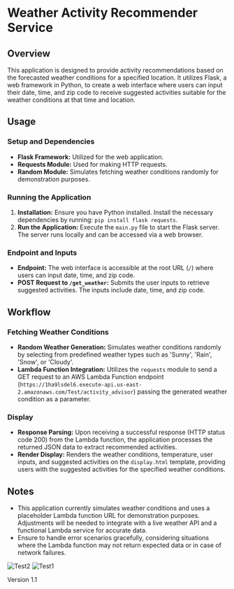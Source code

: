 # Weather Activity Recommender Service

## Overview
This application is designed to provide activity recommendations based on the forecasted weather conditions for a specified location. It utilizes Flask, a web framework in Python, to create a web interface where users can input their date, time, and zip code to receive suggested activities suitable for the weather conditions at that time and location.

## Usage

### Setup and Dependencies
- **Flask Framework:** Utilized for the web application.
- **Requests Module:** Used for making HTTP requests.
- **Random Module:** Simulates fetching weather conditions randomly for demonstration purposes.

### Running the Application
1. **Installation:** Ensure you have Python installed. Install the necessary dependencies by running: `pip install flask requests`.
2. **Run the Application:** Execute the `main.py` file to start the Flask server. The server runs locally and can be accessed via a web browser.

### Endpoint and Inputs
- **Endpoint:** The web interface is accessible at the root URL (`/`) where users can input date, time, and zip code.
- **POST Request to `/get_weather`:** Submits the user inputs to retrieve suggested activities. The inputs include date, time, and zip code.
  
## Workflow

### Fetching Weather Conditions
- **Random Weather Generation:** Simulates weather conditions randomly by selecting from predefined weather types such as 'Sunny', 'Rain', 'Snow', or 'Cloudy'.
- **Lambda Function Integration:** Utilizes the `requests` module to send a GET request to an AWS Lambda Function endpoint (`https://1ha9lsdel6.execute-api.us-east-2.amazonaws.com/Test/activity_advisor`) passing the generated weather condition as a parameter.

### Display
- **Response Parsing:** Upon receiving a successful response (HTTP status code 200) from the Lambda function, the application processes the returned JSON data to extract recommended activities.
- **Render Display:** Renders the weather conditions, temperature, user inputs, and suggested activities on the `display.html` template, providing users with the suggested activities for the specified weather conditions.

## Notes
- This application currently simulates weather conditions and uses a placeholder Lambda function URL for demonstration purposes. Adjustments will be needed to integrate with a live weather API and a functional Lambda service for accurate data.
- Ensure to handle error scenarios gracefully, considering situations where the Lambda function may not return expected data or in case of network failures.

![Test2](https://github.com/Kyleafuller199/ActivityAdvisor/assets/84044421/f1a8ea69-98c1-439f-a1f9-2d39b790e06d)
![Test1](https://github.com/Kyleafuller199/ActivityAdvisor/assets/84044421/970495d7-3474-4fe5-b58f-58f1e763b51a)

Version 1.1
